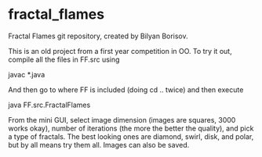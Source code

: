 fractal_flames
==============
Fractal Flames git repository, created by Bilyan Borisov.

This is an old project from a first year competition in OO. To try it out, compile all the files in FF.src using

javac *.java

And then go to where FF is included (doing cd .. twice) and then execute 

java FF.src.FractalFlames

From the mini GUI, select image dimension (images are squares, 3000 works okay), number of iterations (the more the better the quality), 
and pick a type of fractals. The best looking ones are diamond, swirl, disk, and polar, but by all means try them all. 
Images can also be saved.


